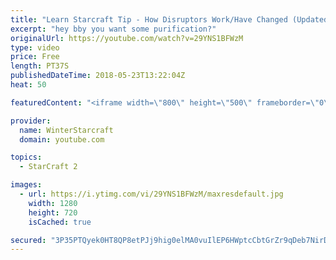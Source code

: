 ```yaml
---
title: "Learn Starcraft Tip - How Disruptors Work/Have Changed (Updated Patch 4.0 2018)"
excerpt: "hey bby you want some purification?"
originalUrl: https://youtube.com/watch?v=29YNS1BFWzM
type: video
price: Free
length: PT37S
publishedDateTime: 2018-05-23T13:22:04Z
heat: 50

featuredContent: "<iframe width=\"800\" height=\"500\" frameborder=\"0\" src=\"https://www.youtube.com/embed/29YNS1BFWzM\" allow=\"accelerometer; autoplay; encrypted-media; gyroscope; picture-in-picture\" allowfullscreen></iframe>"

provider:
  name: WinterStarcraft
  domain: youtube.com

topics:
  - StarCraft 2

images:
  - url: https://i.ytimg.com/vi/29YNS1BFWzM/maxresdefault.jpg
    width: 1280
    height: 720
    isCached: true

secured: "3P35PTQyek0HT8QP8etPJj9hig0elMA0vuIlEP6HWptcCbtGrZr9qDeb7NirDG7NDfOka11PvY2F+M36PWj9620h1LVsAhxImWNLQqO1lH+Wm1Hz50CmkGFIV+9SiBleC/FU/2w4Ev4YdbasotAYwwu1JHU5DxL3hldARaVg9TjB6dLhFUaxLBU2h6/1FzQXOsLbkjWN1wV9Iezegy11OzUW3VVEjOz4XNu988tyIcW0tglHsE6Hab1qSeV2JkigVh5Dy7Tul6mhgct8VeBbt3hugN3+GvuySObBtjJ1sfc5z7P4rvPsmEdJq1v2YuXHSxDnnPkDbXAxJMzWvW2Zakcp3GEwmhevpztG8CzscS0qtqpAwvaqowYkfdIGo2roY9PC/594TKaQvDDMjOPBufk7IjAa50MVMlx8zyWJTtg=;h/5Tf5YEs8ulnCuBFJ11jQ=="
---
```


